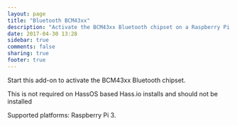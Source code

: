 ```yaml
---
layout: page
title: "Bluetooth BCM43xx"
description: "Activate the BCM43xx Bluetooth chipset on a Raspberry Pi 3."
date: 2017-04-30 13:28
sidebar: true
comments: false
sharing: true
footer: true
---
```


Start this add-on to activate the BCM43xx Bluetooth chipset.

<p class='note warning'>
 This is not required on HassOS based Hass.io installs and should not be installed
</p>

Supported platforms: Raspberry Pi 3.
